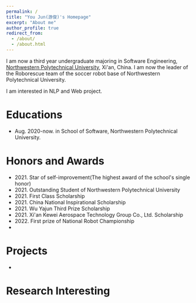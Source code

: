 ```yaml
---
permalink: /
title: "You Jun(游俊)'s Homepage"
excerpt: "About me"
author_profile: true
redirect_from: 
  - /about/
  - /about.html
---
```


I am now a third year undergraduate majoring in Software Engineering, [Northwestern Polytechnical University](https://www.nwpu.edu.cn/), Xi'an, China. I am now the leader of the Roborescue team of the soccer robot base of Northwestern Polytechnical University.

I am interested in NLP and Web project.

Educations
======
* Aug. 2020-now. in School of Software, Northwestern Polytechnical University.

Honors and Awards
======
* 2021\. Star of self-improvement(The highest award of the school's single honor)
* 2021\. Outstanding Student of Northwestern Polytechnical University
* 2021\. First Class Scholarship
* 2021\. China National Inspirational Scholarship
* 2021\. Wu Yajun Third Prize Scholarship
* 2021\. Xi'an Kewei Aerospace Technology Group Co., Ltd. Scholarship
* 2022\. First prize of National Robot Championship
* 

Projects
======
  * 

# Research Interesting

